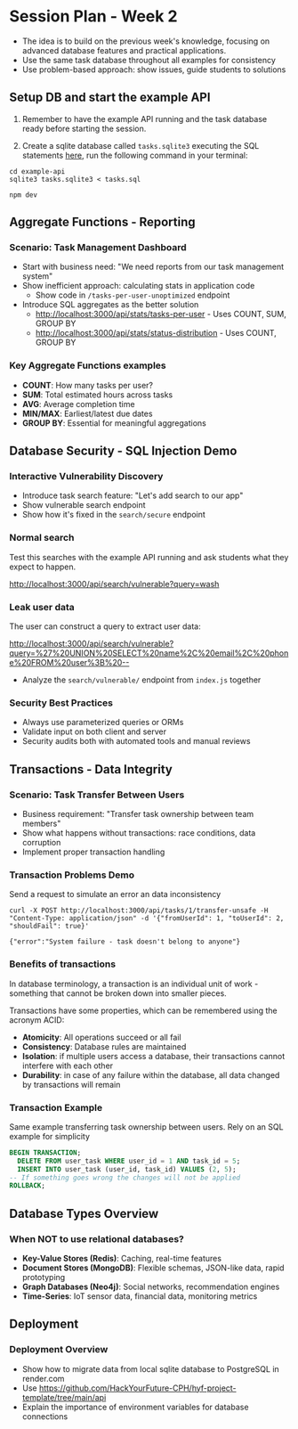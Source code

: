 # Session Plan - Week 2

- The idea is to build on the previous week's knowledge, focusing on advanced database features and practical applications.
- Use the same task database throughout all examples for consistency
- Use problem-based approach: show issues, guide students to solutions

## Setup DB and start the example API

1. Remember to have the example API running and the task database ready before starting the session.

1. Create a sqlite database called `tasks.sqlite3` executing the SQL statements [here](../week1/session-materials/tasks.sql), run the following command in your terminal:

```shell
cd example-api
sqlite3 tasks.sqlite3 < tasks.sql

npm dev
```

## Aggregate Functions - Reporting

### Scenario: Task Management Dashboard

- Start with business need: "We need reports from our task management system"
- Show inefficient approach: calculating stats in application code
  - Show code in `/tasks-per-user-unoptimized` endpoint
- Introduce SQL aggregates as the better solution
  - <http://localhost:3000/api/stats/tasks-per-user> - Uses COUNT, SUM, GROUP BY
  - <http://localhost:3000/api/stats/status-distribution> - Uses COUNT, GROUP BY

### Key Aggregate Functions examples

- **COUNT**: How many tasks per user?
- **SUM**: Total estimated hours across tasks
- **AVG**: Average completion time
- **MIN/MAX**: Earliest/latest due dates
- **GROUP BY**: Essential for meaningful aggregations

## Database Security - SQL Injection Demo

### Interactive Vulnerability Discovery

- Introduce task search feature: "Let's add search to our app"
- Show vulnerable search endpoint
- Show how it's fixed in the `search/secure` endpoint

### Normal search

Test this searches with the example API running and ask students what they expect to happen.

<http://localhost:3000/api/search/vulnerable?query=wash>

### Leak user data

The user can construct a query to extract user data:

<http://localhost:3000/api/search/vulnerable?query=%27%20UNION%20SELECT%20name%2C%20email%2C%20phone%20FROM%20user%3B%20-->

- Analyze the `search/vulnerable/` endpoint from `index.js` together

### Security Best Practices

- Always use parameterized queries or ORMs
- Validate input on both client and server
- Security audits both with automated tools and manual reviews

## Transactions - Data Integrity

### Scenario: Task Transfer Between Users

- Business requirement: "Transfer task ownership between team members"
- Show what happens without transactions: race conditions, data corruption
- Implement proper transaction handling

### Transaction Problems Demo

Send a request to simulate an error an data inconsistency

```shell
curl -X POST http://localhost:3000/api/tasks/1/transfer-unsafe -H "Content-Type: application/json" -d '{"fromUserId": 1, "toUserId": 2, "shouldFail": true}'

{"error":"System failure - task doesn't belong to anyone"}
```

### Benefits of transactions

In database terminology, a transaction is an individual unit of work - something that cannot be broken down into smaller pieces.

Transactions have some properties, which can be remembered using the acronym ACID:

- **Atomicity**: All operations succeed or all fail
- **Consistency**: Database rules are maintained
- **Isolation**: if multiple users access a database, their transactions cannot interfere with each other
- **Durability**: in case of any failure within the database, all data changed by transactions will remain

### Transaction Example

Same example transferring task ownership between users. Rely on an SQL example for simplicity

```sql
BEGIN TRANSACTION;
  DELETE FROM user_task WHERE user_id = 1 AND task_id = 5;
  INSERT INTO user_task (user_id, task_id) VALUES (2, 5);
-- If something goes wrong the changes will not be applied
ROLLBACK;
```

## Database Types Overview

### When NOT to use relational databases?

- **Key-Value Stores (Redis)**: Caching, real-time features
- **Document Stores (MongoDB)**: Flexible schemas, JSON-like data, rapid prototyping
- **Graph Databases (Neo4j)**: Social networks, recommendation engines
- **Time-Series**: IoT sensor data, financial data, monitoring metrics

## Deployment

### Deployment Overview

- Show how to migrate data from local sqlite database to PostgreSQL in render.com
- Use <https://github.com/HackYourFuture-CPH/hyf-project-template/tree/main/api>
- Explain the importance of environment variables for database connections
